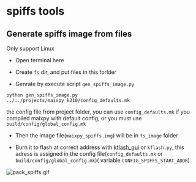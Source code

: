 spiffs tools
========

## Generate spiffs image from files

Only support Linux

* Open terminal here

* Create `fs` dir, and put files in this forlder

* Genrate by execute script `gen_spiffs_image.py`

```
python gen_spiffs_image.py ../../projects/maixpy_k210/config_defaults.mk
```

the config file from project folder, you can use `config_defaults.mk` if you compiled maixpy with default config, or you must use `build/config/global_config.mk`

* Then the image file(`maixpy_spiffs.img`) will be in `fs_image` folder

* Burn it to flash at correct address with [kflash_gui](https://github.com/sipeed/kflash_gui) or `kflash.py`, this adress is assigned in the config file(`config_defaults.mk` or `build/config/global_config.mk`)( variable `CONFIG_SPIFFS_START_ADDR`)


![pack_spiffs.gif](https://cdn.sipeed.com/pack_spiffs.gif)

